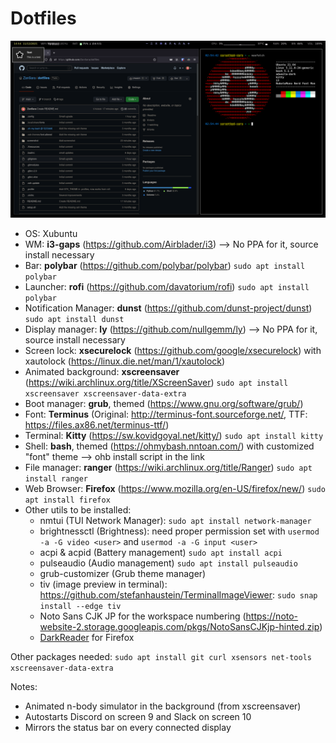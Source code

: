 # Dotfiles

![Screenshot](https://github.com/ZanSara/dotfiles/blob/main/screenshot/screenshot.png?raw=true)

* OS: Xubuntu
* WM: **i3-gaps** (https://github.com/Airblader/i3) --> No PPA for it, source install necessary
* Bar: **polybar** (https://github.com/polybar/polybar) `sudo apt install polybar`
* Launcher: **rofi** (https://github.com/davatorium/rofi)  `sudo apt install polybar`
* Notification Manager: **dunst** (https://github.com/dunst-project/dunst) `sudo apt install dunst`
* Display manager: **ly** (https://github.com/nullgemm/ly) --> No PPA for it, source install necessary
* Screen lock: **xsecurelock** (https://github.com/google/xsecurelock) with xautolock (https://linux.die.net/man/1/xautolock)
* Animated background: **xscreensaver** (https://wiki.archlinux.org/title/XScreenSaver) `sudo apt install xscreensaver xscreensaver-data-extra`
* Boot manager: **grub**, themed (https://www.gnu.org/software/grub/)
* Font: **Terminus** (Original: http://terminus-font.sourceforge.net/, TTF: https://files.ax86.net/terminus-ttf/)
* Terminal: **Kitty** (https://sw.kovidgoyal.net/kitty/) `sudo apt install kitty`
* Shell: **bash**, themed (https://ohmybash.nntoan.com/) with customized "font" theme  --> ohb install script in the link
* File manager: **ranger** (https://wiki.archlinux.org/title/Ranger) `sudo apt install ranger`
* Web Browser: **Firefox** (https://www.mozilla.org/en-US/firefox/new/) `sudo apt install firefox`
* Other utils to be installed:
  - nmtui (TUI Network Manager): `sudo apt install network-manager`
  - brightnessctl (Brightness): need proper permission set with `usermod -a -G video <user>` and `usermod -a -G input <user>`
  - acpi & acpid (Battery management) `sudo apt install acpi`
  - pulseaudio (Audio management) `sudo apt install pulseaudio`
  - grub-customizer (Grub theme manager) 
  - tiv (image preview in terminal): https://github.com/stefanhaustein/TerminalImageViewer: `sudo snap install --edge tiv`
  - Noto Sans CJK JP for the workspace numbering (https://noto-website-2.storage.googleapis.com/pkgs/NotoSansCJKjp-hinted.zip)
  - [DarkReader](https://addons.mozilla.org/en-US/firefox/addon/darkreader) for Firefox

Other packages needed: `sudo apt install git curl xsensors net-tools xscreensaver-data-extra`

Notes: 
- Animated n-body simulator in the background (from xscreensaver)
- Autostarts Discord on screen 9 and Slack on screen 10
- Mirrors the status bar on every connected display
